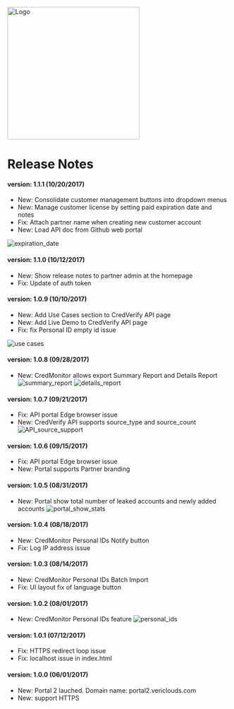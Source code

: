 <br>
<img src="https://www.vericlouds.com/wp-content/uploads/2017/10/logo-2.png" alt="Logo" style="width: 300px;">

# Release Notes

#### version: 1.1.1 (10/20/2017)
* New: Consolidate customer management buttons into dropdown menus
* New: Manage customer license by setting paid expiration date and notes
* Fix: Attach partner name when creating new customer account
* New: Load API doc from Github web portal  

![expiration_date](https://appbugs.github.io/img/manage_paid_expiration_feature.png "Expiration date and notes feature. Only partner role admin can use the feature in Customer Management section.")

#### version: 1.1.0 (10/12/2017)
* New: Show release notes to partner admin at the homepage
* Fix: Update of auth token

#### version: 1.0.9 (10/10/2017)
* New: Add Use Cases section to CredVerify API page
* New: Add Live Demo to CredVerify API page
* Fix: fix Personal ID empty id issue

![use cases](https://appbugs.github.io/img/feature_usecases.png "Use Cases feature. You can see it after clicking CredVerify API in front page. Click on Live Demo button to try a live demo of web login with CredVerify enabled.")

#### version: 1.0.8 (09/28/2017)
* New: CredMonitor allows export Summary Report and Details Report
![summary_report](https://appbugs.github.io/img/summary_report_feature.png "Summary Report feature. Partner role admin can use this feature in Customer Management to export a summary report for a given Customer.")
![details_report](https://appbugs.github.io/img/details_report_feature.png "Details Report feature. Partner role admin can use this feature in Customer Management to export a details report for a given Customer.")

#### version: 1.0.7 (09/21/2017)
* Fix: API portal Edge browser issue
* New: CredVerify API supports source_type and source_count
![API_source_support](https://appbugs.github.io/img/API_source_type_count_feature.png "API source_type and source_count support. Customer can load source types and source counts for a given userid from the API. For more details, read the API Docs")

#### version: 1.0.6 (09/15/2017)
* Fix: API portal Edge browser issue
* New: Portal supports Partner branding

#### version: 1.0.5 (08/31/2017)
* New: Portal show total number of leaked accounts and newly added accounts
![portal_show_stats](https://appbugs.github.io/img/portal_show_stats_feature.png "Portal shows the total number of leaked accounts and newly added accounts in front page")

#### version: 1.0.4 (08/18/2017)
* New: CredMonitor Personal IDs Notify button
* Fix: Log IP address issue

#### version: 1.0.3 (08/14/2017)
* New: CredMonitor Personal IDs Batch Import
* Fix: UI layout fix of language button

#### version: 1.0.2 (08/01/2017)
* New: CredMonitor Personal IDs feature
![personal_ids](https://appbugs.github.io/img/personal_ids_feature.png "Personal IDs feature in CredMonitor. A Customer can use this feature to help its employees monitor leaked passwords based on personal email addresses.")

#### version: 1.0.1 (07/12/2017)
* Fix: HTTPS redirect loop issue
* Fix: localhost issue in index.html

#### version: 1.0.0 (06/01/2017)
* New: Portal 2 lauched. Domain name: portal2.vericlouds.com
* New: support HTTPS
